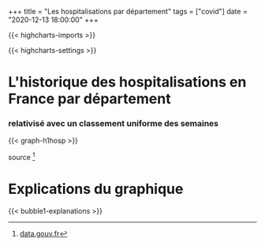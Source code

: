 +++
title = "Les hospitalisations par département"
tags = ["covid"]
date = "2020-12-13 18:00:00"
+++


{{< highcharts-imports >}}

{{< highcharts-settings >}}

# L'historique des hospitalisations en France par département <a name="graphique"></a>
### relativisé avec un classement uniforme des semaines

{{< graph-h1hosp >}}

source [^1]

# Explications du graphique <a name="explications"></a>

{{< bubble1-explanations >}}

[^1]: [data.gouv.fr](https://www.data.gouv.fr/fr/datasets/donnees-hospitalieres-relatives-a-lepidemie-de-covid-19/)
